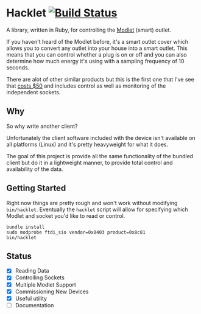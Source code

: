 # Hacklet [![Build Status](https://travis-ci.org/mcolyer/hacklet.png)](https://travis-ci.org/mcolyer/hacklet)

A library, written in Ruby, for controlling the [Modlet] (smart) outlet.

If you haven't heard of the Modlet before, it's a smart outlet cover
which allows you to convert any outlet into your house into a smart
outlet. This means that you can control whether a plug is on or off and
you can also determine how much energy it's using with a sampling
frequency of 10 seconds.

There are alot of other similar products but this is the first one that
I've see that [costs $50][amazon] and includes control as well as monitoring of
the independent sockets.

## Why

So why write another client?

Unfortunately the client software included with the device isn't
available on all platforms (Linux) and it's pretty heavyweight for what
it does.

The goal of this project is provide all the same functionality of the
bundled client but do it in a lightweight manner, to provide total
control and availability of the data.

## Getting Started

Right now things are pretty rough and won't work without modifying
`bin/hacklet`. Eventually the `hacklet` script will allow for specifying
which Modlet and socket you'd like to read or control.

```
bundle install
sudo modprobe ftdi_sio vendor=0x0403 product=0x8c81
bin/hacklet
```

## Status

* [X] Reading Data
* [X] Controlling Sockets
* [X] Multiple Modlet Support
* [X] Commissioning New Devices
* [X] Useful utility
* [ ] Documentation

[Modlet]: http://themodlet.com
[amazon]: http://www.amazon.com/ThinkEco-TE1010-Modlet-Starter-White/dp/B00AAT43OA/

